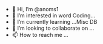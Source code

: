 - 👋 Hi, I’m @anoms1
- 👀 I’m interested in word Coding...
- 🌱 I’m currently learning ...Misc DB
- 💞️ I’m looking to collaborate on ...
- 📫 How to reach me ...

<!---
anoms1/anoms1 is a ✨ special ✨ repository because its `README.md` (this file) appears on your GitHub profile.
You can click the Preview link to take a look at your changes.
--->
